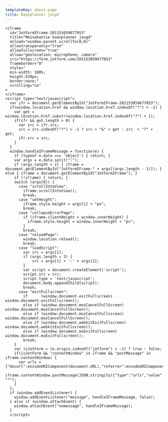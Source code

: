 ```yaml
---
templateKey: about-page
title: Baanplanner jeugd
---
```


<script type="text/javascript" src="https://form.jotform.com/jsform/201153059677053"></script>



    <iframe
      id="JotFormIFrame-201153059677053"
      title="Meivakantie baanplanner jeugd"
      onload="window.parent.scrollTo(0,0)"
      allowtransparency="true"
      allowfullscreen="true"
      allow="geolocation; microphone; camera"
      src="https://form.jotform.com/201153059677053"
      frameborder="0"
      style="
      min-width: 100%;
      height:539px;
      border:none;"
      scrolling="no"
    >
    </iframe>
    <script type="text/javascript">
      var ifr = document.getElementById("JotFormIFrame-201153059677053");
      if(window.location.href && window.location.href.indexOf("?") > -1) {
        var get = window.location.href.substr(window.location.href.indexOf("?") + 1);
        if(ifr && get.length > 0) {
          var src = ifr.src;
          src = src.indexOf("?") > -1 ? src + "&" + get : src  + "?" + get;
          ifr.src = src;
        }
      }
      window.handleIFrameMessage = function(e) {
        if (typeof e.data === 'object') { return; }
        var args = e.data.split(":");
        if (args.length > 2) { iframe = document.getElementById("JotFormIFrame-" + args[(args.length - 1)]); } else { iframe = document.getElementById("JotFormIFrame"); }
        if (!iframe) { return; }
        switch (args[0]) {
          case "scrollIntoView":
            iframe.scrollIntoView();
            break;
          case "setHeight":
            iframe.style.height = args[1] + "px";
            break;
          case "collapseErrorPage":
            if (iframe.clientHeight > window.innerHeight) {
              iframe.style.height = window.innerHeight + "px";
            }
            break;
          case "reloadPage":
            window.location.reload();
            break;
          case "loadScript":
            var src = args[1];
            if (args.length > 3) {
                src = args[1] + ':' + args[2];
            }
            var script = document.createElement('script');
            script.src = src;
            script.type = 'text/javascript';
            document.body.appendChild(script);
            break;
          case "exitFullscreen":
            if      (window.document.exitFullscreen)        window.document.exitFullscreen();
            else if (window.document.mozCancelFullScreen)   window.document.mozCancelFullScreen();
            else if (window.document.mozCancelFullscreen)   window.document.mozCancelFullScreen();
            else if (window.document.webkitExitFullscreen)  window.document.webkitExitFullscreen();
            else if (window.document.msExitFullscreen)      window.document.msExitFullscreen();
            break;
        }
        var isJotForm = (e.origin.indexOf("jotform") > -1) ? true : false;
        if(isJotForm && "contentWindow" in iframe && "postMessage" in iframe.contentWindow) {
          var urls = {"docurl":encodeURIComponent(document.URL),"referrer":encodeURIComponent(document.referrer)};
          iframe.contentWindow.postMessage(JSON.stringify({"type":"urls","value":urls}), "*");
        }
      };
      if (window.addEventListener) {
        window.addEventListener("message", handleIFrameMessage, false);
      } else if (window.attachEvent) {
        window.attachEvent("onmessage", handleIFrameMessage);
      }
      </script>
